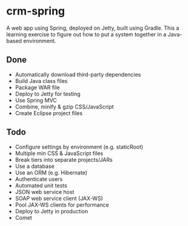 crm-spring
==========

A web app using Spring, deployed on Jetty, built using Gradle.
This a learning exercise to figure out how to put a system together
in a Java-based environment.

Done
----

- Automatically download third-party dependencies
- Build Java class files
- Package WAR file
- Deploy to Jetty for testing
- Use Spring MVC
- Combine, minify & gzip CSS/JavaScript
- Create Eclipse project files

Todo
----

- Configure settings by environment (e.g. staticRoot)
- Multiple min CSS & JavaScript files
- Break tiers into separate projects/JARs
- Use a database
- Use an ORM (e.g. Hibernate)
- Authenticate users
- Automated unit tests
- JSON web service host
- SOAP web service client (JAX-WS)
- Pool JAX-WS clients for performance
- Deploy to Jetty in production
- Comet
